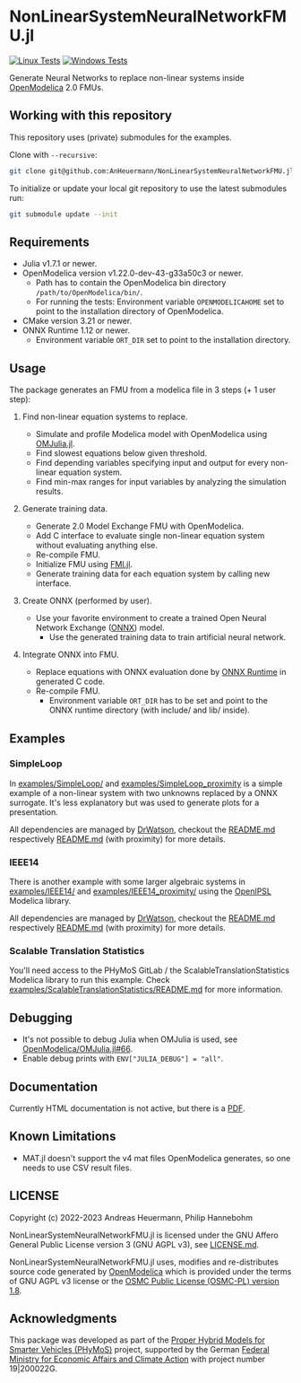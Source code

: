 # NonLinearSystemNeuralNetworkFMU.jl

[![Linux Tests](https://github.com/AnHeuermann/NonLinearSystemNeuralNetworkFMU.jl/actions/workflows/base-tests-linux.yml/badge.svg?branch=main)](https://github.com/AnHeuermann/NonLinearSystemNeuralNetworkFMU.jl/actions/workflows/base-tests-linux.yml)
[![Windows Tests](https://github.com/AnHeuermann/NonLinearSystemNeuralNetworkFMU.jl/actions/workflows/base-tests-windows.yml/badge.svg?branch=main)](https://github.com/AnHeuermann/NonLinearSystemNeuralNetworkFMU.jl/actions/workflows/base-tests-windows.yml)

Generate Neural Networks to replace non-linear systems inside [OpenModelica](https://openmodelica.org/) 2.0 FMUs.

## Working with this repository

This repository uses (private) submodules for the examples.

Clone with `--recursive`:

```bash
git clone git@github.com:AnHeuermann/NonLinearSystemNeuralNetworkFMU.jl.git --recursive
```

To initialize or update your local git repository to use the latest submodules run:

```bash
git submodule update --init
```

## Requirements

  - Julia v1.7.1 or newer.
  - OpenModelica version v1.22.0-dev-43-g33a50c3 or newer.
    - Path has to contain the OpenModelica bin directory `/path/to/OpenModelica/bin/`.
    - For running the tests: Environment variable `OPENMODELICAHOME` set to point to the installation directory of OpenModelica.
  - CMake version 3.21 or newer.
  - ONNX Runtime 1.12 or newer.
    - Environment variable `ORT_DIR` set to point to the installation directory.

## Usage

The package generates an FMU from a modelica file in 3 steps (+ 1 user step):

  1. Find non-linear equation systems to replace.

      * Simulate and profile Modelica model with OpenModelica using
        [OMJulia.jl](https://github.com/OpenModelica/OMJulia.jl).
      * Find slowest equations below given threshold.
      * Find depending variables specifying input and output for every
        non-linear equation system.
      * Find min-max ranges for input variables by analyzing the simulation results.

  2. Generate training data.

      * Generate 2.0 Model Exchange FMU with OpenModelica.
      * Add C interface to evaluate single non-linear equation system without evaluating anything else.
      * Re-compile FMU.
      * Initialize FMU using [FMI.jl](https://github.com/ThummeTo/FMI.jl).
      * Generate training data for each equation system by calling new interface.

  3. Create ONNX (performed by user).

      * Use your favorite environment to create a trained Open Neural Network Exchange ([ONNX](https://onnx.ai/)) model.
        * Use the generated training data to train artificial neural network.

  4. Integrate ONNX into FMU.

      * Replace equations with ONNX evaluation done by [ONNX Runtime](https://onnxruntime.ai/) in generated C code.
      * Re-compile FMU.
        * Environment variable `ORT_DIR` has to be set and point to the ONNX runtime directory (with include/ and lib/ inside).

## Examples

### SimpleLoop

In [examples/SimpleLoop/](examples/SimpleLoop/) and
[examples/SimpleLoop_proximity](examples/SimpleLoop_proximity/) is a simple example
of a non-linear system with two unknowns replaced by a ONNX surrogate. It's less
explanatory but was used to generate plots for a presentation.

All dependencies are managed by [DrWatson](https://juliadynamics.github.io/DrWatson.jl/stable/),
checkout the [README.md](examples/SimpleLoop/README.md) respectively
[README.md](examples/SimpleLoop_proximity/README.md) (with proximity) for more details.

### IEEE14

There is another example with some larger algebraic systems in
[examples/IEEE14/](./examples/IEEE14/) and
[examples/IEEE14_proximity/](./examples/IEEE14_proximity/) using the
[OpenIPSL](https://github.com/OpenIPSL/OpenIPSL) Modelica library.

All dependencies are managed by [DrWatson](https://juliadynamics.github.io/DrWatson.jl/stable/),
checkout the [README.md](examples/IEEE14/README.md) respectively
[README.md](examples/IEEE14_proximity/README.md) (with proximity) for more details.

### Scalable Translation Statistics

You'll need access to the PHyMoS GitLab / the ScalableTranslationStatistics Modelica
library to run this example. Check
[examples/ScalableTranslationStatistics/README.md](examples/ScalableTranslationStatistics/README.md)
for more information.

## Debugging

  - It's not possible to debug Julia when OMJulia is used, see
    [OpenModelica/OMJulia.jl#66](https://github.com/OpenModelica/OMJulia.jl/issues/66).
  - Enable debug prints with `ENV["JULIA_DEBUG"] = "all"`.

## Documentation

Currently HTML documentation is not active, but there is a
[PDF](https://github.com/AnHeuermann/NonLinearSystemNeuralNetworkFMU.jl/blob/gh-pages/dev/NonLinearSystemNeuralNetworkFMU.jl.pdf).


## Known Limitations

  - MAT.jl doesn't support the v4 mat files OpenModelica generates, so one
    needs to use CSV result files.

## LICENSE

Copyright (c) 2022-2023 Andreas Heuermann, Philip Hannebohm

NonLinearSystemNeuralNetworkFMU.jl is licensed under the GNU Affero General Public License
version 3 (GNU AGPL v3), see [LICENSE.md](./LICENSE.md).

NonLinearSystemNeuralNetworkFMU.jl uses, modifies and re-distributes source code generated
by [OpenModelica](https://openmodelica.org/) which is provided under the terms of GNU AGPL
v3 license or the [OSMC Public License (OSMC-PL) version 1.8](https://openmodelica.org/osmc-pl/osmc-pl-1.8.txt).

## Acknowledgments

This package was developed as part of the [Proper Hybrid Models for Smarter Vehicles (PHyMoS)](https://phymos.de/en/) project,
supported by the German [Federal Ministry for Economic Affairs and Climate Action](https://www.bmwk.de/Navigation/EN/Home/home.html)
with project number 19|200022G.
